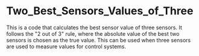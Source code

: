 # Two_Best_Sensors_Values_of_Three
This is a code that calculates the best sensor value of three sensors. It follows the "2 out of 3" rule, where the absolute value of the best two sensors is chosen as the true value. This can be used when three sensors are used to measure values for control systems.
